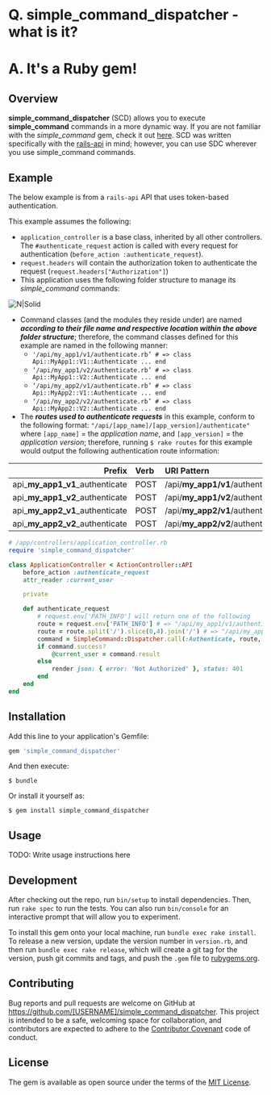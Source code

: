 # Q. simple_command_dispatcher - what is it?
# A. It's a Ruby gem!

## Overview
__simple_command_dispatcher__ (SCD) allows you to execute __simple_command__ commands in a more dynamic way. If you are not familiar with the _simple_command_ gem, check it out [here][simple-command]. SCD was written specifically with the [rails-api][rails-api] in mind; however, you can use SDC wherever you use simple_command commands. 

## Example
The below example is from a `rails-api` API that uses token-based authentication.

This example assumes the following:

* `application_controller` is a base class, inherited by all other controllers. The `#authenticate_request` action is called with every request for authentication (`before_action :authenticate_request`).
* `request.headers` will contain the authorization token to authenticate the request (`request.headers["Authorization"]`)
* This application uses the following folder structure to manage its _simple_command_ commands:

![N|Solid](https://cldup.com/EJsj-OKZy0.png)

 * Command classes (and the modules they reside under) are named *__according to their file name and respective location within the above folder structure__*; therefore, the command classes defined for this example are named in the following manner:
   * ```'/api/my_app1/v1/authenticate.rb’ # => class Api::MyApp1::V1::Authenticate ... end```
   * ```‘/api/my_app1/v2/authenticate.rb’ # => class Api::MyApp1::V2::Authenticate ... end```
   * ```‘/api/my_app2/v1/authenticate.rb’ # => class Api::MyApp2::V1::Authenticate ... end```
   * ```‘/api/my_app2/v2/authenticate.rb’ # => class Api::MyApp2::V2::Authenticate ... end```
* The *__routes used to authenticate requests__* in this example, conform to the following format: `"/api/[app_name]/[app_version]/authenticate"` where `[app_name]` = the _application name_, and `[app_version]` = the _application version_; therefore, running `$ rake routes` for this example would output the following authentication route information:

| Prefix        | Verb | URI Pattern | Controller#Action 
|-------------:|:-------------|:------------------|:------------------|
| api_**my_app1_v1**_authenticate | POST | /api/**my_app1/v1**/authenticate(.:format) | api/**my_app1/v1**/authentication#authenticate |
| api_**my_app1_v2**_authenticate | POST | /api/**my_app1/v2**/authenticate(.:format) | api/**my_app1/v2**/authentication#authenticate |
| api_**my_app2_v1**_authenticate | POST | /api/**my_app2/v1**/authenticate(.:format) | api/**my_app2/v1**/authentication#authenticate |
| api_**my_app2_v2**_authenticate | POST | /api/**my_app2/v2**/authenticate(.:format) | api/**my_app2/v2**/authentication#authenticate |
```ruby 
# /app/controllers/application_controller.rb
require 'simple_command_dispatcher'

class ApplicationController < ActionController::API
    before_action :authenticate_request
    attr_reader :current_user

    private

    def authenticate_request
        # request.env['PATH_INFO'] will return one of the following
        route = request.env['PATH_INFO'] # => "/api/my_app1/v1/authenticate.json”
        route = route.split('/').slice(0,4).join('/') # => "/api/my_app1/v1/"
        command = SimpleCommand::Dispatcher.call(:Authenticate, route, { camelize: true}, request.headers)
        if command.success?
            @current_user = command.result
        else
            render json: { error: 'Not Authorized' }, status: 401
        end
    end
end
```

## Installation

Add this line to your application's Gemfile:

```ruby
gem 'simple_command_dispatcher'
```

And then execute:

    $ bundle

Or install it yourself as:

    $ gem install simple_command_dispatcher

## Usage

TODO: Write usage instructions here

## Development

After checking out the repo, run `bin/setup` to install dependencies. Then, run `rake spec` to run the tests. You can also run `bin/console` for an interactive prompt that will allow you to experiment.

To install this gem onto your local machine, run `bundle exec rake install`. To release a new version, update the version number in `version.rb`, and then run `bundle exec rake release`, which will create a git tag for the version, push git commits and tags, and push the `.gem` file to [rubygems.org](https://rubygems.org).

## Contributing

Bug reports and pull requests are welcome on GitHub at https://github.com/[USERNAME]/simple_command_dispatcher. This project is intended to be a safe, welcoming space for collaboration, and contributors are expected to adhere to the [Contributor Covenant](http://contributor-covenant.org) code of conduct.


## License

The gem is available as open source under the terms of the [MIT License](http://opensource.org/licenses/MIT).

   [simple-command]: <https://rubygems.org/gems/simple_command>
   [rails-api]: <https://rubygems.org/gems/rails-api>

